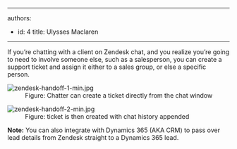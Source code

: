 

---
authors:
  - id: 4
    title: Ulysses Maclaren
---




<span class='intro'> <p class="ssw15-rteElement-P">If you’re chatting with a client on Zendesk chat, and you realize you’re going to need to involve someone else, such as a salesperson, you can create a support ticket and assign it either to a sales group, or else a specific person.</p> </span>

<dl class="image"><dt><img src="/PublishingImages/zendesk-handoff-1-min.jpg" alt="zendesk-handoff-1-min.jpg" /></dt><dd>Figure&#58; Chatter can create a ticket directly from the chat window</dd></dl><dl class="image"><dt><img src="/PublishingImages/zendesk-handoff-2-min.jpg" alt="zendesk-handoff-2-min.jpg" /></dt><dd>Figure&#58; ticket is then created with chat history appended</dd></dl><p><strong>Note&#58;</strong> You can also integrate with Dynamics 365 (AKA CRM) to pass over lead details from Zendesk straight to a Dynamics 365 lead.<br></p>


